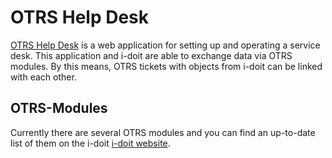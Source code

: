 # OTRS Help Desk

[OTRS Help Desk](https://www.otrs.com/) is a web application for setting up and operating a service desk. This application and i-doit are able to exchange data via OTRS modules. By this means, OTRS tickets with objects from i-doit can be linked with each other.

OTRS-Modules
------------

Currently there are several OTRS modules and you can find an up-to-date list of them on the i-doit [i-doit website](https://www.i-doit.com/en/products/modules/).